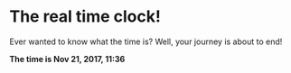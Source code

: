 # The real time clock!

Ever wanted to know what the time is? Well, your journey is about to end!

**The time is Nov 21, 2017, 11:36**